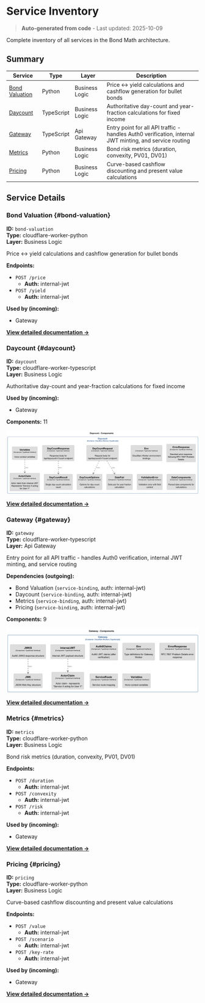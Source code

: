 # Service Inventory

> **Auto-generated from code** - Last updated: 2025-10-09

Complete inventory of all services in the Bond Math architecture.

## Summary

| Service                           | Type       | Layer          | Description                                                                                             |
| --------------------------------- | ---------- | -------------- | ------------------------------------------------------------------------------------------------------- |
| [Bond Valuation](#bond-valuation) | Python     | Business Logic | Price ↔ yield calculations and cashflow generation for bullet bonds                                    |
| [Daycount](#daycount)             | TypeScript | Business Logic | Authoritative day-count and year-fraction calculations for fixed income                                 |
| [Gateway](#gateway)               | TypeScript | Api Gateway    | Entry point for all API traffic - handles Auth0 verification, internal JWT minting, and service routing |
| [Metrics](#metrics)               | Python     | Business Logic | Bond risk metrics (duration, convexity, PV01, DV01)                                                     |
| [Pricing](#pricing)               | Python     | Business Logic | Curve-based cashflow discounting and present value calculations                                         |

## Service Details

### Bond Valuation {#bond-valuation}

**ID:** `bond-valuation`  
**Type:** cloudflare-worker-python  
**Layer:** Business Logic

Price ↔ yield calculations and cashflow generation for bullet bonds

**Endpoints:**

- `POST /price`
  - **Auth:** internal-jwt
- `POST /yield`
  - **Auth:** internal-jwt

**Used by (incoming):**

- Gateway

**[View detailed documentation →](./components/bond-valuation.md)**

### Daycount {#daycount}

**ID:** `daycount`  
**Type:** cloudflare-worker-typescript  
**Layer:** Business Logic

Authoritative day-count and year-fraction calculations for fixed income

**Used by (incoming):**

- Gateway

**Components:** 11

![Daycount Component Diagram](../diagrams/structurizr-Components_daycount.png)

**[View detailed documentation →](./components/daycount.md)**

### Gateway {#gateway}

**ID:** `gateway`  
**Type:** cloudflare-worker-typescript  
**Layer:** Api Gateway

Entry point for all API traffic - handles Auth0 verification, internal JWT
minting, and service routing

**Dependencies (outgoing):**

- Bond Valuation (`service-binding`, auth: internal-jwt)
- Daycount (`service-binding`, auth: internal-jwt)
- Metrics (`service-binding`, auth: internal-jwt)
- Pricing (`service-binding`, auth: internal-jwt)

**Components:** 9

![Gateway Component Diagram](../diagrams/structurizr-Components_gateway.png)

**[View detailed documentation →](./components/gateway.md)**

### Metrics {#metrics}

**ID:** `metrics`  
**Type:** cloudflare-worker-python  
**Layer:** Business Logic

Bond risk metrics (duration, convexity, PV01, DV01)

**Endpoints:**

- `POST /duration`
  - **Auth:** internal-jwt
- `POST /convexity`
  - **Auth:** internal-jwt
- `POST /risk`
  - **Auth:** internal-jwt

**Used by (incoming):**

- Gateway

**[View detailed documentation →](./components/metrics.md)**

### Pricing {#pricing}

**ID:** `pricing`  
**Type:** cloudflare-worker-python  
**Layer:** Business Logic

Curve-based cashflow discounting and present value calculations

**Endpoints:**

- `POST /value`
  - **Auth:** internal-jwt
- `POST /scenario`
  - **Auth:** internal-jwt
- `POST /key-rate`
  - **Auth:** internal-jwt

**Used by (incoming):**

- Gateway

**[View detailed documentation →](./components/pricing.md)**
